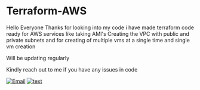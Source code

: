 # Terraform-AWS

Hello Everyone Thanks for looking into my code i have made terraform code ready for AWS services like taking AMI's Creating the VPC with public and private subnets and for creating of multiple vms at a single time and single vm creation 

Will be updating regularly 

Kindly reach out to me if you have any issues in code

[![Email](https://img.shields.io/badge/Gmail-D14836?style=for-the-badge&logo=gmail&logoColor=white)](mailto:suri.surendrababu@gmail.com)
[![text](https://img.shields.io/badge/LinkedIn-0077B5?style=for-the-badge&logo=linkedin&logoColor=white)](https://www.linkedin.com/in/surendrababus)
